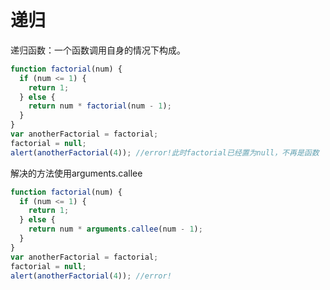# 递归  
递归函数：一个函数调用自身的情况下构成。

```javascript 
function factorial(num) {
  if (num <= 1) {
    return 1;
  } else {
    return num * factorial(num - 1);
  }
}
var anotherFactorial = factorial;
factorial = null;
alert(anotherFactorial(4)); //error!此时factorial已经置为null，不再是函数
```
解决的方法使用arguments.callee 

```javascript 
function factorial(num) {
  if (num <= 1) {
    return 1;
  } else {
    return num * arguments.callee(num - 1);
  }
}
var anotherFactorial = factorial;
factorial = null;
alert(anotherFactorial(4)); //error!
```
